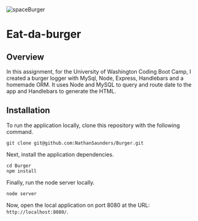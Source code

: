 ![spaceBurger](https://user-images.githubusercontent.com/43506553/56012575-ef8d0f80-5ca1-11e9-9e09-5d57d4d9a092.gif)

# Eat-da-burger

## Overview

In this assignment, for the University of Washington Coding Boot Camp, I created a burger logger with MySql, Node, Express, Handlebars and a homemade ORM. It uses Node and MySQL to query and route date to the app and Handlebars to generate the HTML.

## Installation

To run the application locally, clone this repository with the following command.

	git clone git@github.com:NathanSaunders/Burger.git
	
Next, install the application dependencies.

	cd Burger
	npm install
	
Finally, run the node server locally.

	node server
	
Now, open the local application on port 8080 at the URL: `http://localhost:8080/`.
